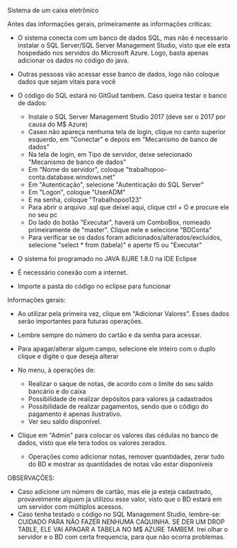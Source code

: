 Sistema de um caixa eletrônico

Antes das informações gerais, primeiramente as informações críticas:
  - O sistema conecta com um banco de dados SQL, mas não é necessario instalar o SQL Server/SQL Server Management Studio, visto que ele        esta hospedado nos servidos do Microsoft Azure. Logo, basta apenas adicionar os dados no código do java.
 
  - Outras pessoas vão acessar esse banco de dados, logo não coloque dados que sejam vitais para você
   
  - O código do SQL estará no GitGud tambem. Caso queira testar o banco de dados: 
    - Instale o SQL Server Management Studio 2017 (deve ser o 2017 por causa do M$ Azure)
    - Caseo não apareça nenhuma tela de login, clique no canto superior esquerdo, em "Conectar" e depois em "Mecanismo de banco de             dados"
    - Na tela de login, em Tipo de servidor, deixe selecionado "Mecanismo de banco de dados"
    - Em "Nome do servidor", coloque "trabalhopoo-conta.database.windows.net"
    - Em "Autenticação", selecione "Autenticação do SQL Server"
    - Em "Logon", coloque "UserADM"
    - E na senha, coloque "Trabalhopoo123"
    - Para abrir o arquivo .sql que deixei aqui, clique ctrl + O e procure ele no seu pc
    - Do lado do botão "Executar", haverá um ComboBox, nomeado primeiramente de "master". Clique nele e selecione "BDConta"
    - Para verificar se os dados foram adicionados/alterados/excluidos, selecione "select * from (tabela)" e aperte f5 ou "Executar" 
    
 - O sistema foi programado no JAVA 8/JRE 1.8.0 na IDE Eclipse
 
 - É necessário conexão com a internet.
 
 - Importe a pasta do código no eclipse para funcionar
 
 Informações gerais: 
 
 - Ao utilizar pela primeira vez, clique em "Adicionar Valores". Esses dados serão importantes para futuras operações.
 
 - Lembre sempre do número do cartão e da senha para acessar.
 
 - Para apagar/alterar algum campo, selecione ele inteiro com o duplo clique e digite o que deseja alterar
 
- No menu, à operações de:
   
   - Realizar o saque de notas, de acordo com o limite do seu saldo bancário e do caixa
   - Possibilidade de realizar depósitos para valores ja cadastrados
   - Possibilidade de realizar pagamentos, sendo que o código do pagamento é apenas ilustrativo.
   - Ver seu saldo disponível.
 
 - Clique em "Admin" para colocar os valores das cédulas no banco de dados, visto que ele tera todos os valores zerados.
 
   - Operações como adicionar notas, remover quantidades, zerar tudo do BD e mostrar as quantidades de notas vão estar disponiveis
   
 OBSERVAÇÕES: 
 
 - Caso adicione um número de cartão, mas ele ja esteja cadastrado, provavelmente alguem ja utilizou esse valor, visto que o BD estará      em um servidor com múltiplos acessos.
 - Caso tenha testado o código no SQL Management Studio, lembre-se: CUIDADO PARA NÃO FAZER NENHUMA CAQUINHA. SE DER UM DROP TABLE, ELE      VAI APAGAR A TABELA NO M$ AZURE TAMBEM. Irei olhar o servidor e o BD com certa frequencia, para que não ocorra problemas.

